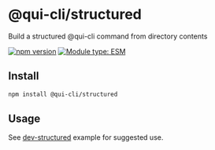 # @qui-cli/structured

Build a structured @qui-cli command from directory contents

[![npm version](https://badge.fury.io/js/@qui-cli%2Fstructured.svg)](https://npmjs.com/package/@qui-cli/structured)
[![Module type: ESM](https://img.shields.io/badge/module%20type-esm-brightgreen)](https://nodejs.org/api/esm.html)

## Install

```sh
npm install @qui-cli/structured
```

## Usage

See [dev-structured](https://github.com/battis/qui-cli/tree/main/examples/dev-structured) example for suggested use.
